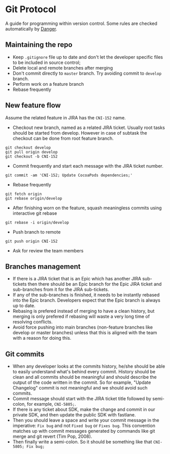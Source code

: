 # Git Protocol

A guide for programming within version control. Some rules are checked automatically by [Danger](danger.systems).

## Maintaining the repo

* Keep `.gitignore` file up to date and don't let the developer specific files to be included in source control;
* Delete local and remote branches after merging
* Don't commit directly to `master` branch. Try avoiding commit to `develop` branch.
* Perform work on a feature branch
* Rebase frequently

## New feature flow

Assume the related feature in JIRA has the `CNI-152` name.

* Checkout new branch, named as a related JIRA ticket. Usually root tasks should be started from develop. However in case of subtask the checkout can be done from root feature branch.
```
git checkout develop
git pull origin develop
git checkout -b CNI-152
```
* Commit frequently and start each message with the JIRA ticket number.
```
git commit -am 'CNI-152; Update CocoaPods dependencies;'
```
* Rebase frequently
```
git fetch origin
git rebase origin/develop
```
* After finishing worn on the feature, squash meaningless commits using interactive git rebase
```
git rebase -i origin/develop
```
* Push branch to remote
```
git push origin CNI-152
```
* Ask for review the team members

## Branches management

* If there is a JIRA ticket that is an Epic which has another JIRA sub-tickets then there should be an Epic branch for the Epic JIRA ticket and sub-branches from it for the JIRA sub-tickets.
* If any of the sub-branches is finished, it needs to be instantly rebased into the Epic branch. Developers expect that the Epic branch is always up to date.
* Rebasing is prefered instead of merging to have a clean history, but merging is only prefered if rebasing will waste a very long time of resolving conflicts.
* Avoid force pushing into main branches (non-feature branches like develop or master branches) unless that this is aligned with the team with a reason for doing this.

## Git commits

* When any developer looks at the commits history, he/she should be able to easily understand what's behind every commit. History should be clean and all commits should be meaningful and should describe the output of the code written in the commit. So for example, "Update Changelog" commit is not meaningful and we should avoid such commits.
* Commit message should start with the JIRA ticket title followed by semi-colon, for example, `CNI-5805;`.
* If there is any ticket about SDK, make the change and commit in our private SDK, and then update the public SDK with fastlane.
* Then you should leave a space and write your commit message in the imperative: `Fix bug` and not `Fixed bug` or `Fixes bug`.  This convention matches up with commit messages generated by commands like git merge and git revert (Tim Pop, 2008).
* Then finally write a semi-colon. So it should be something like that `CNI-5805; Fix bug;`

